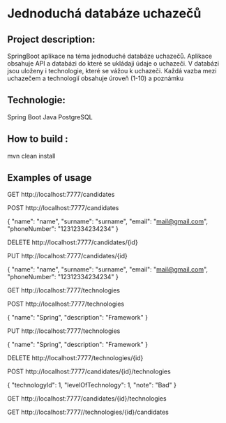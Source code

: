 # Jednoduchá databáze uchazečů

## Project description:

SpringBoot aplikace na téma jednoduché databáze uchazečů.
Aplikace obsahuje API a databázi do které se ukládaji údaje o uchazeči. V databázi jsou
uloženy i technologie, které se vážou k uchazeči. Každá vazba mezi uchazečem a technologií
obsahuje úroveň (1-10) a poznámku

## Technologie:

Spring Boot
Java
PostgreSQL


## How to build :

mvn clean install

## Examples of usage

GET http://localhost:7777/candidates

POST http://localhost:7777/candidates

{
    "name": "name",
    "surname": "surname",
    "email": "mail@gmail.com",
    "phoneNumber": "12312334234234"
}

DELETE http://localhost:7777/candidates/{id}

PUT http://localhost:7777/candidates/{id}

{
    "name": "name",
    "surname": "surname",
    "email": "mail@gmail.com",
    "phoneNumber": "12312334234234"
}

GET http://localhost:7777/technologies 

POST http://localhost:7777/technologies 

{
    "name": "Spring",
    "description": "Framework"
}

PUT http://localhost:7777/technologies 

{
    "name": "Spring",
    "description": "Framework"
}

DELETE http://localhost:7777/technologies/{id}


POST http://localhost:7777/candidates/{id}/technologies

{
    "technologyId": 1,
    "levelOfTechnology": 1,
    "note": "Bad"
}


GET http://localhost:7777/candidates/{id}/technologies

GET http://localhost:7777//technologies/{id}/candidates


